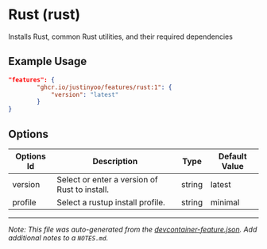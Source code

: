 
# Rust (rust)

Installs Rust, common Rust utilities, and their required dependencies

## Example Usage

```json
"features": {
        "ghcr.io/justinyoo/features/rust:1": {
            "version": "latest"
        }
}
```

## Options

| Options Id | Description | Type | Default Value |
|-----|-----|-----|-----|
| version | Select or enter a version of Rust to install. | string | latest |
| profile | Select a rustup install profile. | string | minimal |



---

_Note: This file was auto-generated from the [devcontainer-feature.json](https://github.com/justinyoo/features/blob/main/src/rust/devcontainer-feature.json).  Add additional notes to a `NOTES.md`._
